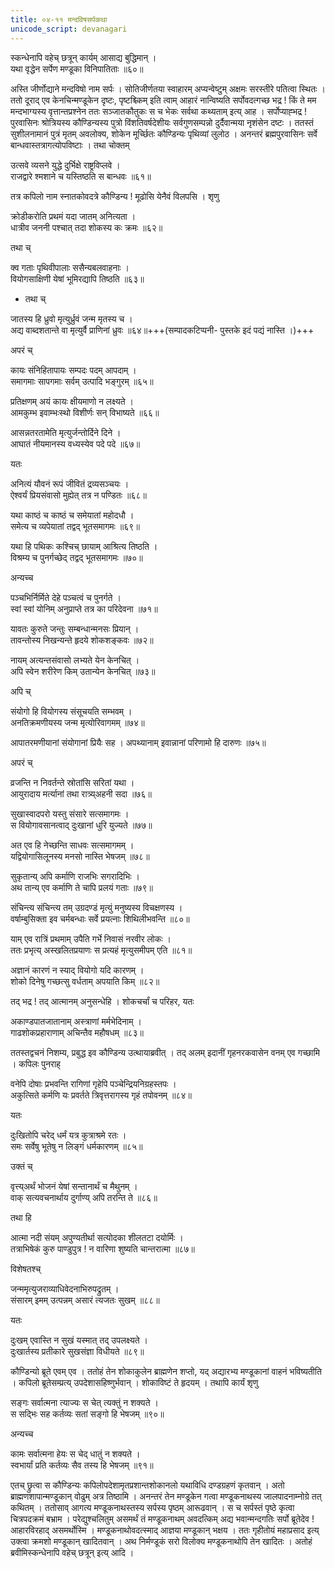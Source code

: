 ```yaml
---
title: ०४-११ मन्दविषसर्पकथा
unicode_script: devanagari
---
```

स्कन्धेनापि वहेच् छत्रून् कार्यम् आसाद्य बुद्धिमान् ।  
यथा वृद्धेन सर्पेण मण्डूका विनिपातिताः ॥६०॥

अस्ति जीर्णोद्याने मन्दविषो नाम सर्पः । सोतिजीर्णतया स्वाहारम् अप्यन्वेष्टुम् अक्षमः सरस्तीरे पतित्वा स्थितः । ततो दूराद् एव केनचिन्मण्डूकेन दृष्टः, पृष्टश्च्किम् इति त्वाम् आहारं नान्विष्यति सर्पोवदत्गच्छ भद्र ! किं ते मम मन्दभाग्यस्य वृत्तान्तप्रश्नेन ततः सञ्जातकौतुकः स च भेकः सर्वथा कथ्यताम् इत्य् आह । सर्पोप्याह्भद्र ! पुरवासिनः श्रोत्रियस्य कौण्डिन्यस्य पुत्रो विंशतिवर्षदेशीयः सर्वगुणसम्पन्नो दुर्दैवान्मया नृशंसेन दष्टः । ततस्तं सुशीलनामानं पुत्रं मृतम् अवलोक्य, शोकेन मूर्च्छितः कौण्डिन्यः पृथिव्यां लुलोठ । अनन्तरं ब्रह्मपुरवासिनः सर्वे बान्धवास्तत्रागत्योपविष्टाः । तथा चोक्तम्  

उत्सवे व्यसने युद्धे दुर्भिक्षे राष्ट्रविप्लवे ।  
राजद्वारे श्मशाने च यस्तिष्ठति स बान्धवः ॥६१॥

तत्र कपिलो नाम स्नातकोवदत्रे कौण्डिन्य ! मूढोसि येनैवं विलपसि । शृणु

क्रोडीकरोति प्रथमं यदा जातम् अनित्यता ।  
धात्रीव जननी पश्चात् तदा शोकस्य कः क्रमः ॥६२॥

तथा च्

क्व गताः पृथिवीपालाः ससैन्यबलवाहनाः ।  
वियोगसाक्षिणी येषां भूमिरद्यापि तिष्ठति ॥६३॥

  - तथा च्

जातस्य हि ध्रुवो मृत्युर्ध्रुवं जन्म मृतस्य च ।  
अद्य वाब्दशतान्ते वा मृत्युर्वै प्राणिनां ध्रुवः ॥६४॥+++(सम्पादकटिप्पनी- पुस्तके इदं पद्यं नास्ति ।)+++

अपरं च्

कायः संनिहितापायः सम्पदः पदम् आपदाम् ।  
समागमाः सापगमाः सर्वम् उत्पादि भङ्गुरम् ॥६५॥

प्रतिक्षणम् अयं कायः क्षीयमाणो न लक्ष्यते ।  
आमकुम्भ इवाम्भःस्थो विशीर्णः सन् विभाष्यते ॥६६॥

आसन्नतरतामेति मृत्युर्जन्तोर्दिने दिने ।  
आघातं नीयमानस्य वध्यस्येव पदे पदे ॥६७॥

यतः

अनित्यं यौवनं रूपं जीवितं द्रव्यसञ्चयः ।  
ऐश्वर्यं प्रियसंवासो मुह्येत् तत्र न पण्डितः ॥६८॥

यथा काष्ठं च काष्ठं च समेयातां महोदधौ ।  
समेत्य च व्यपेयातां तद्वद् भूतसमागमः ॥६९॥

यथा हि पथिकः कश्चिच् छायाम् आश्रित्य तिष्ठति ।  
विश्रम्य च पुनर्गच्छेद् तद्वद् भूतसमागमः ॥७०॥

अन्यच्च

पञ्चभिर्निर्मिते देहे पञ्चत्वं च पुनर्गते ।  
स्वां स्वां योनिम् अनुप्राप्ते तत्र का परिदेवना ॥७१॥

यावतः कुरुते जन्तुः सम्बन्धान्मनसः प्रियान् ।  
तावन्तोस्य निखन्यन्ते हृदये शोकशङ्कवः ॥७२॥

नायम् अत्यन्तसंवासो लभ्यते येन केनचित् ।  
अपि स्वेन शरीरेण किम् उतान्येन केनचित् ॥७३॥

अपि च्

संयोगो हि वियोगस्य संसूचयति सम्भवम् ।  
अनतिक्रमणीयस्य जन्म मृत्योरिवागमम् ॥७४॥

आपातरमणीयानां संयोगानां प्रियैः सह । अपथ्यानाम् इवान्नानां परिणामो हि दारुणः ॥७५॥

अपरं च्

व्रजन्ति न निवर्तन्ते स्रोतांसि सरितां यथा ।  
आयुरादाय मर्त्यानां तथा रात्र्य्अहनी सदा ॥७६॥

सुखास्वादपरो यस्तु संसारे सत्समागमः ।  
स वियोगावसानत्वाद् दुःखानां धुरि युज्यते ॥७७॥

अत एव हि नेच्छन्ति साधवः सत्समागमम् ।  
यद्वियोगासिलूनस्य मनसो नास्ति भेषजम् ॥७८॥

सुकृतान्य् अपि कर्माणि राजभिः सगरादिभिः ।  
अथ तान्य् एव कर्माणि ते चापि प्रलयं गताः ॥७९॥

संचिन्त्य संचिन्त्य तम् उग्रदण्डं
मृत्युं मनुष्यस्य विचक्षणस्य ।  
वर्षाम्बुसिक्ता इव चर्मबन्धाः
सर्वे प्रयत्नाः शिथिलीभवन्ति ॥८०॥

याम् एव रात्रिं प्रथमाम् उपैति
गर्भे निवासं नरवीर लोकः ।  
ततः प्रभृत्य् अस्खलितप्रयाणः
स प्रत्यहं मृत्युसमीपम् एति ॥८१॥

अज्ञानं कारणं न स्याद् वियोगो यदि कारणम् ।  
शोको दिनेषु गच्छत्सु वर्धताम् अपयाति किम् ॥८२॥

तद् भद्र ! तद् आत्मानम् अनुसन्धेहि । शोकचर्चां च परिहर, यतः

अकाण्डपातजातानाम् अस्त्राणां मर्मभेदिनाम् ।  
गाढशोकप्रहाराणाम् अचिन्तैव महौषधम् ॥८३॥

ततस्तद्वचनं निशम्य, प्रबुद्ध इव कौण्डिन्य उत्थायाब्रवीत् । तद् अलम् इदानीं गृहनरकवासेन वनम् एव गच्छामि । कपिलः पुनराह्

वनेपि दोषाः प्रभवन्ति रागिणां
गृहेपि पञ्चेन्द्रियनिग्रहस्तपः ।  
अकुत्सिते कर्मणि यः प्रवर्तते
त्रिवृत्तरागस्य गृहं तपोवनम् ॥८४॥

यतः

दुःखितोपि चरेद् धर्मं यत्र कुत्राश्रमे रतः ।  
समः सर्वेषु भूतेषु न लिङ्गं धर्मकारणम् ॥८५॥

उक्तं च्

वृत्त्य्अर्थं भोजनं येषां सन्तानार्थं च मैथुनम् ।  
वाक् सत्यवचनार्थाय दुर्गाण्य् अपि तरन्ति ते ॥८६॥

तथा हि

आत्मा नदी संयम् अपुण्यतीर्था
सत्योदका शीलतटा दयोर्मिः ।  
तत्राभिषेकं कुरु पाण्डुपुत्र !
न वारिणा शुष्यति चान्तरात्मा ॥८७॥

विशेषतश्च्

जन्ममृत्युजराव्याधिवेदनाभिरुपद्रुतम् ।  
संसारम् इमम् उत्पन्नम् असारं त्यजतः सुखम् ॥८८॥

यतः

दुःखम् एवास्ति न सुखं यस्मात् तद् उपलक्ष्यते ।  
दुःखार्तस्य प्रतीकारे सुखसंज्ञा विधीयते ॥८९॥

कौण्डिन्यो ब्रूते एवम् एव । ततोहं तेन शोकाकुलेन ब्राह्मणेन शप्तो, यद् अद्यारभ्य मण्डूकानां वाहनं भविष्यतीति । कपिलो ब्रूतेसम्प्रत्य् उपदेशासहिष्णुर्भवान् । शोकाविष्टं ते हृदयम् । तथापि कार्यं शृणु

सङ्गः सर्वात्मना त्याज्यः स चेत् त्यक्तुं न शक्यते ।  
स सद्भिः सह कर्तव्यः सतां सङ्गो हि भेषजम् ॥९०॥

अन्यच्च

कामः सर्वात्मना हेयः स चेद् धातुं न शक्यते ।  
स्वभार्यां प्रति कर्तव्यः सैव तस्य हि भेषजम् ॥९१॥

एतच् छ्रुत्वा स कौण्डिन्यः कपिलोपदेशामृतप्रशान्तशोकानलो यथाविधि दण्डग्रहणं कृतवान् । अतो ब्राह्मणशापान्मण्डूकान् वोढुम् अत्र तिष्ठामि । अनन्तरं तेन मण्डूकेन गत्वा मण्डूकनाथस्य जालपादनाम्नोग्रे तत् कथितम् । ततोसाव् आगत्य मण्डूकनाथस्तस्य सर्पस्य पृष्ठम् आरूढवान् । स च सर्पस्तं पृष्ठे कृत्वा चित्रपदक्रमं बभ्राम । परेद्युश्चलितुम् असमर्थं तं मण्डूकनाथम् अवदत्किम् अद्य भवान्मन्दगतिः सर्पो ब्रूतेदेव ! आहारविरहाद् असमर्थोस्मि । मण्डूकनाथोवदत्स्माद् आज्ञया मण्डूकान् भक्षय । ततः गृहीतोयं महाप्रसाद इत्य् उक्त्वा क्रमशो मण्डूकान् खादितवान् । अथ निर्मण्डूकं सरो विलोक्य मण्डूकनाथोपि तेन खादितः । अतोहं ब्रवीमिस्कन्धेनापि वहेच् छत्रून् इत्य् आदि ।
